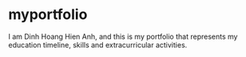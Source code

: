 # myportfolio
I am Dinh Hoang Hien Anh, and this is my portfolio that represents my education timeline, skills and extracurricular activities.
